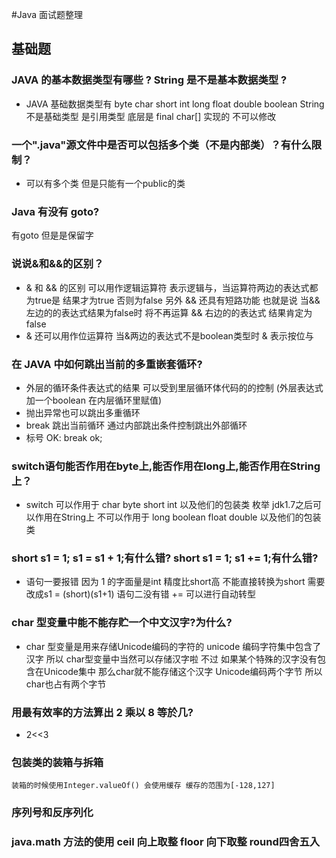 #Java 面试题整理 
## 基础题
### JAVA 的基本数据类型有哪些 ? String 是不是基本数据类型 ?
 - JAVA 基础数据类型有 byte char short int long float double boolean
String 不是基础类型 是引用类型 底层是 final char[] 实现的 不可以修改

### 一个".java"源文件中是否可以包括多个类（不是内部类）？有什么限制？
 - 可以有多个类 但是只能有一个public的类
 
### Java 有没有 goto?
 有goto 但是是保留字
 
### 说说&和&&的区别？
 - & 和 && 的区别 可以用作逻辑运算符 表示逻辑与，当运算符两边的表达式都为true是 结果才为true
  否则为false 另外 && 还具有短路功能 也就是说 当&&左边的的表达式结果为false时 将不再运算 
  && 右边的的表达式 结果肯定为false
 - & 还可以用作位运算符 当&两边的表达式不是boolean类型时 & 表示按位与
### 在 JAVA 中如何跳出当前的多重嵌套循环?
 - 外层的循环条件表达式的结果 可以受到里层循环体代码的的控制 (外层表达式加一个boolean 在内层循环里赋值)
 - 抛出异常也可以跳出多重循环
 - break 跳出当前循环 通过内部跳出条件控制跳出外部循环
 - 标号 OK: break ok;
### switch语句能否作用在byte上,能否作用在long上,能否作用在String上？
- switch 可以作用于 char byte short int 以及他们的包装类 枚举 jdk1.7之后可以作用在String上
不可以作用于 long boolean float double 以及他们的包装类
### short s1 = 1; s1 = s1 + 1;有什么错? short s1 = 1; s1 += 1;有什么错?
 - 语句一要报错 因为 1 的字面量是int 精度比short高  不能直接转换为short 需要改成s1 = (short)(s1+1)
 语句二没有错 += 可以进行自动转型
### char 型变量中能不能存贮一个中文汉字?为什么?
- char 型变量是用来存储Unicode编码的字符的 unicode 编码字符集中包含了汉字 所以 char型变量中当然可以存储汉字啦 
不过 如果某个特殊的汉字没有包含在Unicode集中 那么char就不能存储这个汉字 Unicode编码两个字节 所以char也占有两个字节
### 用最有效率的方法算出 2 乘以 8 等於几?
- 2<<3
### 包装类的装箱与拆箱
    装箱的时候使用Integer.valueOf() 会使用缓存 缓存的范围为[-128,127]
### 序列号和反序列化

### java.math 方法的使用 ceil 向上取整 floor 向下取整 round四舍五入
   






